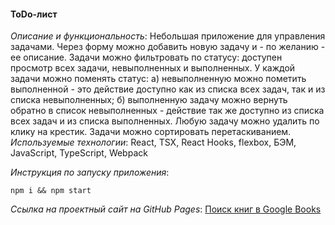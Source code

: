 #### ToDo-лист

*Описание и функциональность*: Небольшая приложение для управления задачами. Через форму можно добавить новую задачу и - по желанию - ее описание. Задачи можно фильтровать по статусу: доступен просмотр всех задачи, невыполненных и выполненных. У каждой задачи можно поменять статус: а) невыполненную можно пометить выполненной - это действие доступно как из списка всех задач, так и из списка невыполненных; б) выполненную задачу можно вернуть обратно в список невыполненных - действие так же доступно из списка всех задач и из списка выполненных. Любую задачу можно удалить по клику на крестик. Задачи можно сортировать перетаскиванием.
*Используемые технологии*: React, TSX, React Hooks, flexbox, БЭМ, JavaScript, TypeScript, Webpack

*Инструкция по запуску приложения*:

```shell
npm i && npm start
```
*Ссылка на проектный сайт на GitHub Pages*: [Поиск книг в Google Books]()
